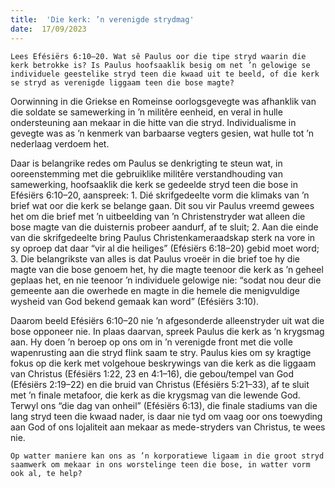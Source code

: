 ```yaml
---
title:  'Die kerk: ’n verenigde strydmag'
date:  17/09/2023
---
```


`Lees Efésiërs 6:10–20. Wat sê Paulus oor die tipe stryd waarin die kerk betrokke is? Is Paulus hoofsaaklik besig om net ’n gelowige se individuele geestelike stryd teen die kwaad uit te beeld, of die kerk se stryd as verenigde liggaam teen die bose magte?`

Oorwinning in die Griekse en Romeinse oorlogsgevegte was afhanklik van die soldate se samewerking in ’n militêre eenheid, en veral in hulle ondersteuning aan mekaar in die hitte van die stryd.  Individualisme in gevegte was as ’n kenmerk van barbaarse vegters gesien, wat hulle tot ’n nederlaag verdoem het.

Daar is belangrike redes om Paulus se denkrigting te steun wat, in ooreenstemming met die gebruiklike militêre verstandhouding van samewerking, hoofsaaklik die kerk se gedeelde stryd teen die bose in Efésiërs 6:10–20, aanspreek: 1. Dié skrifgedeelte vorm die klimaks van ’n brief wat oor die kerk se belange gaan. Dit sou vir Paulus vreemd gewees het om die brief met ’n uitbeelding van ’n Christenstryder wat alleen die bose magte van die duisternis probeer aandurf, af te sluit; 2. Aan die einde van die skrifgedeelte bring Paulus Christenkameraadskap sterk na vore in sy oproep dat daar “vir al die heiliges” (Efésiërs 6:18–20) gebid moet word; 3. Die belangrikste van alles is dat Paulus vroeër in die brief toe hy die magte van die bose genoem het, hy die magte teenoor die kerk as ’n geheel geplaas het, en nie teenoor ’n individuele gelowige nie:  “sodat nou deur die gemeente aan die owerhede en magte in die hemele die menigvuldige wysheid van God bekend gemaak kan word” (Efésiërs 3:10).

Daarom beeld Efésiërs 6:10–20 nie ’n afgesonderde alleenstryder uit wat die bose opponeer nie. In plaas daarvan, spreek Paulus die kerk as ’n krygsmag aan. Hy doen ’n beroep op ons om in ’n verenigde front met die volle wapenrusting aan die stryd flink saam te stry. Paulus kies om sy kragtige fokus op die kerk met volgehoue beskrywings van die kerk as die liggaam van Christus (Efésiërs 1:22, 23 en 4:1–16), die gebou/tempel van God (Efésiërs 2:19–22) en die bruid van Christus (Efésiërs 5:21–33), af te sluit met ’n finale metafoor, die kerk as die krygsmag van die lewende God. Terwyl ons “die dag van onheil” (Efésiërs 6:13), die finale stadiums van die lang stryd teen die kwaad nader, is daar nie tyd om vaag oor ons toewyding aan God of ons lojaliteit aan mekaar as mede-stryders van Christus, te wees nie.

`Op watter maniere kan ons as ’n korporatiewe ligaam in die groot stryd saamwerk om mekaar in ons worstelinge teen die bose, in watter vorm ook al, te help?`